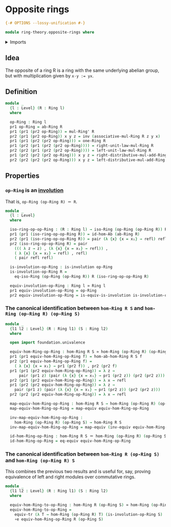 # Opposite rings

```agda
{-# OPTIONS --lossy-unification #-}

module ring-theory.opposite-rings where
```

<details><summary>Imports</summary>

```agda
open import foundation.dependent-pair-types
open import foundation.identity-types
open import foundation.involutions
open import foundation.transport-along-equivalences
open import foundation.transport-along-identifications
open import foundation.universe-levels

open import foundation-core.equivalences
open import foundation-core.function-types
open import foundation-core.retractions
open import foundation-core.sections
open import foundation-core.sets

open import group-theory.homomorphisms-abelian-groups

open import ring-theory.homomorphisms-rings
open import ring-theory.isomorphisms-rings
open import ring-theory.rings
```

</details>

## Idea

The opposite of a ring R is a ring with the same underlying abelian group, but
with multiplication given by `x·y := yx`.

## Definition

```agda
module _
  {l : Level} (R : Ring l)
  where

  op-Ring : Ring l
  pr1 op-Ring = ab-Ring R
  pr1 (pr1 (pr2 op-Ring)) = mul-Ring' R
  pr2 (pr1 (pr2 op-Ring)) x y z = inv (associative-mul-Ring R z y x)
  pr1 (pr1 (pr2 (pr2 op-Ring))) = one-Ring R
  pr1 (pr2 (pr1 (pr2 (pr2 op-Ring)))) = right-unit-law-mul-Ring R
  pr2 (pr2 (pr1 (pr2 (pr2 op-Ring)))) = left-unit-law-mul-Ring R
  pr1 (pr2 (pr2 (pr2 op-Ring))) x y z = right-distributive-mul-add-Ring R y z x
  pr2 (pr2 (pr2 (pr2 op-Ring))) x y z = left-distributive-mul-add-Ring R z x y
```

## Properties

### `op-Ring` is an [involution](foundation.involutions.md)

That is, `op-Ring (op-Ring R) ＝ R`.

```agda
module _
  {l : Level}
  where

  iso-ring-op-op-Ring : (R : Ring l) → iso-Ring (op-Ring (op-Ring R)) R
  pr1 (pr1 (iso-ring-op-op-Ring R)) = id-hom-Ab (ab-Ring R)
  pr2 (pr1 (iso-ring-op-op-Ring R)) = pair (λ {x} {x = x₁} → refl) refl
  pr2 (iso-ring-op-op-Ring R) = pair
    ((( λ z → z) , (λ {x} {x = x₁} → refl)) ,
    ( λ {x} {x = x₁} → refl) , refl)
    ( pair refl refl)

  is-involution-op-Ring : is-involution op-Ring
  is-involution-op-Ring R =
    eq-iso-Ring (op-Ring (op-Ring R)) R (iso-ring-op-op-Ring R)

  equiv-involution-op-Ring : Ring l ≃ Ring l
  pr1 equiv-involution-op-Ring = op-Ring
  pr2 equiv-involution-op-Ring = is-equiv-is-involution is-involution-op-Ring
```

### The canonical identification between `hom-Ring R S` and `hom-Ring (op-Ring R) (op-Ring S)`

```agda
module _
  {l1 l2 : Level} (R : Ring l1) (S : Ring l2)
  where

  open import foundation.univalence

  equiv-hom-Ring-op-Ring : hom-Ring R S ≃ hom-Ring (op-Ring R) (op-Ring S)
  pr1 (pr1 equiv-hom-Ring-op-Ring f) = hom-ab-hom-Ring R S f
  pr2 (pr1 equiv-hom-Ring-op-Ring f) =
    ( λ {x} {x = x₁} → pr1 (pr2 f)) , pr2 (pr2 f)
  pr1 (pr1 (pr2 equiv-hom-Ring-op-Ring)) = λ z →
      pair (pr1 z) (pair (λ {x} {x = x₁} → pr1 (pr2 z)) (pr2 (pr2 z)))
  pr2 (pr1 (pr2 equiv-hom-Ring-op-Ring)) = λ x → refl
  pr1 (pr2 (pr2 equiv-hom-Ring-op-Ring)) = λ z →
    pair (pr1 z) (pair (λ {x} {x = x₁} → pr1 (pr2 z)) (pr2 (pr2 z)))
  pr2 (pr2 (pr2 equiv-hom-Ring-op-Ring)) = λ x → refl

  map-equiv-hom-Ring-op-Ring : hom-Ring R S → hom-Ring (op-Ring R) (op-Ring S)
  map-equiv-hom-Ring-op-Ring = map-equiv equiv-hom-Ring-op-Ring

  inv-map-equiv-hom-Ring-op-Ring :
    hom-Ring (op-Ring R) (op-Ring S) → hom-Ring R S
  inv-map-equiv-hom-Ring-op-Ring = map-equiv (inv-equiv equiv-hom-Ring-op-Ring)

  id-hom-Ring-op-Ring : hom-Ring R S ＝ hom-Ring (op-Ring R) (op-Ring S)
  id-hom-Ring-op-Ring = eq-equiv equiv-hom-Ring-op-Ring
```

### The canonical identification between `hom-Ring R (op-Ring S)` and `hom-Ring (op-Ring R) S`

This combines the previous two results and is useful for, say, proving
equivalence of left and right modules over commutative rings.

```agda
module _
  {l1 l2 : Level} (R : Ring l1) (S : Ring l2)
  where

  equiv-hom-Ring-to-op-Ring : hom-Ring R (op-Ring S) ≃ hom-Ring (op-Ring R) S
  equiv-hom-Ring-to-op-Ring =
    equiv-tr (λ T → hom-Ring (op-Ring R) T) (is-involution-op-Ring S)
    ∘e equiv-hom-Ring-op-Ring R (op-Ring S)
```
